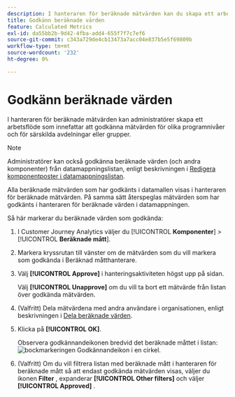 ```yaml
---
description: I hanteraren för beräknade mätvärden kan du skapa ett arbetsflöde som innefattar godkännande av mätvärden för olika programnivåer och för specifika avdelningar eller grupper.
title: Godkänn beräknade värden
feature: Calculated Metrics
exl-id: da55bb2b-9d42-4fba-add4-655f7f7c7ef6
source-git-commit: c343a729de4cb13473a7acc04e837b5e5f69809b
workflow-type: tm+mt
source-wordcount: '232'
ht-degree: 0%

---
```


# Godkänn beräknade värden

I hanteraren för beräknade mätvärden kan administratörer skapa ett arbetsflöde som innefattar att godkänna mätvärden för olika programnivåer och för särskilda avdelningar eller grupper.

>[!NOTE]
>
>Administratörer kan också godkänna beräknade värden (och andra komponenter) från datamappningslistan, enligt beskrivningen i [Redigera komponentposter i datamappningslistan](/help/components/data-dictionary/edit-entries-data-dictionary.md).
>
>Alla beräknade mätvärden som har godkänts i datamallen visas i hanteraren för beräknade mätvärden. På samma sätt återspeglas mätvärden som har godkänts i hanteraren för beräknade värden i datamappningen.

Så här markerar du beräknade värden som godkända:

1. I Customer Journey Analytics väljer du [!UICONTROL **Komponenter**] > [!UICONTROL **Beräknade mått**].

1. Markera kryssrutan till vänster om de mätvärden som du vill markera som godkända i Beräknad måtthanterare.

1. Välj **[!UICONTROL Approve]** i hanteringsaktiviteten högst upp på sidan.

   Välj **[!UICONTROL Unapprove]** om du vill ta bort ett mätvärde från listan över godkända mätvärden.

1. (Valfritt) Dela mätvärdena med andra användare i organisationen, enligt beskrivningen i [Dela beräknade värden](/help/components/calc-metrics/cm-workflow/cm-sharing.md).

1. Klicka på **[!UICONTROL OK]**.

   Observera godkännandeikonen bredvid det beräknade måttet i listan: ![bockmarkeringen Godkännandeikon i en cirkel.](https://spectrum.adobe.com/static/icons/workflow_18/Smock_CheckmarkCircle_18_N.svg)

1. (Valfritt) Om du vill filtrera listan med beräknade mått i hanteraren för beräknade mått så att endast godkända mätvärden visas, väljer du ikonen **Filter** , expanderar **[!UICONTROL Other filters]** och väljer **[!UICONTROL Approved]** .
